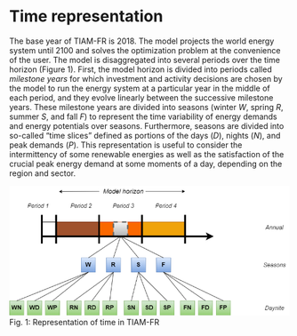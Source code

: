 # Time representation

The base year of TIAM-FR is 2018. The model projects the world energy system until 2100 and solves the optimization problem at the convenience of the user. The model is disaggregated into several periods over the time horizon (Figure 1). First, the model horizon is divided into periods called *milestone years* for which investment and activity decisions are chosen by the model to run the energy system at a particular year in the middle of each period, and they evolve linearly between the successive milestone years. These milestone years are divided into seasons (winter *W*, spring *R*, summer *S*, and fall *F*) to represent the time variability of energy demands and energy potentials over seasons. Furthermore, seasons are divided into so-called “time slices” defined as portions of the days (*D*), nights (*N*), and peak demands (*P*). This representation is useful to consider the intermittency of some renewable energies as well as the satisfaction of the crucial peak energy demand at some moments of a day, depending on the region and sector.

![TimeSlices](../time-representation/timeslices.png)  
Fig. 1: Representation of time in TIAM-FR
